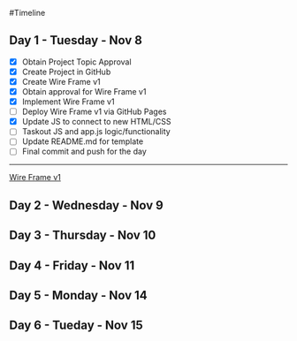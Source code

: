 

#Timeline

## Day 1 - Tuesday - Nov 8

- [x] Obtain Project Topic Approval
- [x] Create Project in GitHub
- [x] Create Wire Frame v1
- [x] Obtain approval for Wire Frame v1
- [x] Implement Wire Frame v1
- [ ] Deploy Wire Frame v1 via GitHub Pages
- [x] Update JS to connect to new HTML/CSS
- [ ] Taskout JS and app.js logic/functionality
- [ ] Update README.md for template
- [ ] Final commit and push for the day

-----------------------------

[Wire Frame v1]("images/wireFrame-v1.jpg")


## Day 2 - Wednesday - Nov 9

## Day 3 - Thursday - Nov 10

## Day 4 - Friday - Nov 11

## Day 5 - Monday - Nov 14

## Day 6 - Tueday - Nov 15

